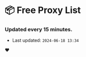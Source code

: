 # :package: Free Proxy List
### Updated every 15 minutes.

- Last updated: `2024-06-18 13:34`

:heart:
